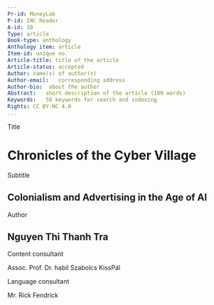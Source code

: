 ```yaml
---
Pr-id: MoneyLab
P-id: INC Reader
A-id: 10
Type: article
Book-type: anthology
Anthology item: article
Item-id: unique no.
Article-title: title of the article
Article-status: accepted
Author: name(s) of author(s)
Author-email:   corresponding address
Author-bio:  about the author
Abstract:   short description of the article (100 words)
Keywords:   50 keywords for search and indexing
Rights: CC BY-NC 4.0
...
```



Title

# **Chronicles of the Cyber Village**

Subtitle

## **Colonialism and Advertising in the Age of AI**

Author

## **Nguyen Thi Thanh Tra**

Content consultant

Assoc. Prof. Dr. habil Szabolcs KissPál

Language consultant

Mr. Rick Fendrick

